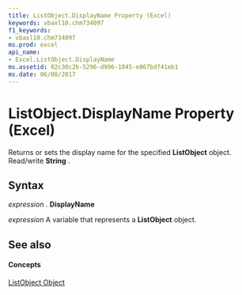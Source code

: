 ```yaml
---
title: ListObject.DisplayName Property (Excel)
keywords: vbaxl10.chm734097
f1_keywords:
- vbaxl10.chm734097
ms.prod: excel
api_name:
- Excel.ListObject.DisplayName
ms.assetid: 02c30c2b-5296-d996-1045-e867bdf41eb1
ms.date: 06/08/2017
---
```



# ListObject.DisplayName Property (Excel)

Returns or sets the display name for the specified **ListObject** object. Read/write **String** .


## Syntax

 _expression_ . **DisplayName**

 _expression_ A variable that represents a **ListObject** object.


## See also


#### Concepts


[ListObject Object](listobject-object-excel.md)

